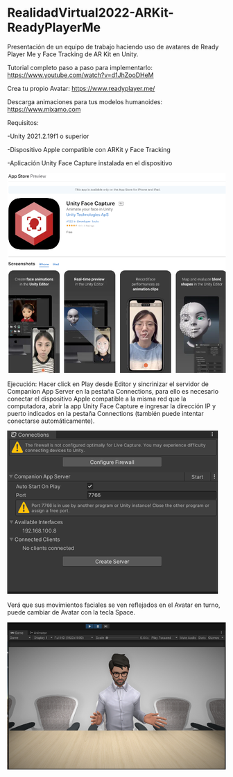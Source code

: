 # RealidadVirtual2022-ARKit-ReadyPlayerMe
Presentación de un equipo de trabajo haciendo uso de avatares de Ready Player Me y Face Tracking de AR Kit en Unity.

Tutorial completo paso a paso para implementarlo: https://www.youtube.com/watch?v=d1JhZooDHeM

Crea tu propio Avatar: https://www.readyplayer.me/

Descarga animaciones para tus modelos humanoides: https://www.mixamo.com




Requisitos: 

-Unity 2021.2.19f1 o superior

-Dispositivo Apple compatible con ARKit y Face Tracking 

-Aplicación Unity Face Capture instalada en el dispositivo

![App](https://github.com/DiegoTovar/RealidadVirtual2022-ARKit-ReadyPlayerMe/blob/main/Captura%20de%20pantalla%202022-08-29%20125934.png)


Ejecución:
Hacer click en Play desde Editor y sincrinizar el servidor de Companion App Server en la pestaña Connections, para ello es necesario conectar el dispositivo Apple compatible a la misma red que la computadora, abrir la app Unity Face Capture e ingresar la dirección IP y puerto indicados en la pestaña Connections (también puede intentar conectarse automáticamente).

![Server](https://github.com/DiegoTovar/RealidadVirtual2022-ARKit-ReadyPlayerMe/blob/main/Captura%20de%20pantalla%202022-08-29%20125810.png)


Verá que sus movimientos faciales se ven reflejados en el Avatar en turno, puede cambiar de Avatar con la tecla Space.

![Running](https://github.com/DiegoTovar/RealidadVirtual2022-ARKit-ReadyPlayerMe/blob/main/Captura%20de%20pantalla%202022-08-29%20131247.png)
